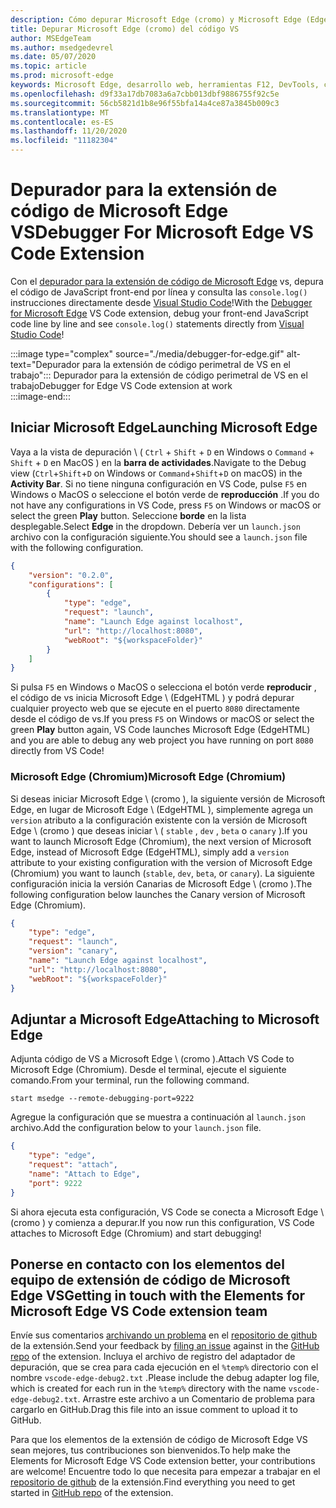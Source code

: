 ```yaml
---
description: Cómo depurar Microsoft Edge (cromo) y Microsoft Edge (EdgeHTML) desde el código de VS
title: Depurar Microsoft Edge (cromo) del código VS
author: MSEdgeTeam
ms.author: msedgedevrel
ms.date: 05/07/2020
ms.topic: article
ms.prod: microsoft-edge
keywords: Microsoft Edge, desarrollo web, herramientas F12, DevTools, código de vs, código de Visual Studio, depurador
ms.openlocfilehash: d9f33a17db7083a6a7cbb013dbf9886755f92c5e
ms.sourcegitcommit: 56cb5821d1b8e96f55bfa14a4ce87a3845b009c3
ms.translationtype: MT
ms.contentlocale: es-ES
ms.lasthandoff: 11/20/2020
ms.locfileid: "11182304"
---
```

# <span data-ttu-id="e6559-104">Depurador para la extensión de código de Microsoft Edge VS</span><span class="sxs-lookup"><span data-stu-id="e6559-104">Debugger For Microsoft Edge VS Code Extension</span></span>  

<span data-ttu-id="e6559-105">Con el [depurador para la extensión de código de Microsoft Edge][VisualstudioMarketplaceDebuggerMicrosoftEdge] vs, depura el código de JavaScript front-end por línea y consulta las `console.log()` instrucciones directamente desde [Visual Studio Code][VisualstudioCode]!</span><span class="sxs-lookup"><span data-stu-id="e6559-105">With the [Debugger for Microsoft Edge][VisualstudioMarketplaceDebuggerMicrosoftEdge] VS Code extension, debug your front-end JavaScript code line by line and see `console.log()` statements directly from [Visual Studio Code][VisualstudioCode]!</span></span>  

:::image type="complex" source="./media/debugger-for-edge.gif" alt-text="Depurador para la extensión de código perimetral de VS en el trabajo":::
   <span data-ttu-id="e6559-107">Depurador para la extensión de código perimetral de VS en el trabajo</span><span class="sxs-lookup"><span data-stu-id="e6559-107">Debugger for Edge VS Code extension at work</span></span>  
:::image-end:::

<!--![Debugger for Edge VS Code extension at work][ImageGifDebuggerEdge]  -->  

## <span data-ttu-id="e6559-108">Iniciar Microsoft Edge</span><span class="sxs-lookup"><span data-stu-id="e6559-108">Launching Microsoft Edge</span></span>  

<span data-ttu-id="e6559-109">Vaya a la vista de depuración \ ( `Ctrl` + `Shift` + `D` en Windows o `Command` + `Shift` + `D` en MacOS \) en la **barra de actividades**.</span><span class="sxs-lookup"><span data-stu-id="e6559-109">Navigate to the Debug view \(`Ctrl`+`Shift`+`D` on Windows or `Command`+`Shift`+`D` on macOS\) in the **Activity Bar**.</span></span>  <span data-ttu-id="e6559-110">Si no tiene ninguna configuración en VS Code, pulse `F5` en Windows o MacOS o seleccione el botón verde de **reproducción** .</span><span class="sxs-lookup"><span data-stu-id="e6559-110">If you do not have any configurations in VS Code, press `F5` on Windows or macOS or select the green **Play** button.</span></span>  <span data-ttu-id="e6559-111">Seleccione **borde** en la lista desplegable.</span><span class="sxs-lookup"><span data-stu-id="e6559-111">Select **Edge** in the dropdown.</span></span>  <span data-ttu-id="e6559-112">Debería ver un `launch.json` archivo con la configuración siguiente.</span><span class="sxs-lookup"><span data-stu-id="e6559-112">You should see a `launch.json` file with the following configuration.</span></span>  

```json
{
    "version": "0.2.0",
    "configurations": [
        {
            "type": "edge",
            "request": "launch",
            "name": "Launch Edge against localhost",
            "url": "http://localhost:8080",
            "webRoot": "${workspaceFolder}"
        }
    ]
}
```  

<span data-ttu-id="e6559-113">Si pulsa `F5` en Windows o MacOS o selecciona el botón verde **reproducir** , el código de vs inicia Microsoft Edge \ (EdgeHTML \) y podrá depurar cualquier proyecto web que se ejecute en el puerto `8080` directamente desde el código de vs.</span><span class="sxs-lookup"><span data-stu-id="e6559-113">If you press `F5` on Windows or macOS or select the green **Play** button again, VS Code launches Microsoft Edge \(EdgeHTML\) and you are able to debug any web project you have running on port `8080` directly from VS Code!</span></span>  

### <span data-ttu-id="e6559-114">Microsoft Edge (Chromium)</span><span class="sxs-lookup"><span data-stu-id="e6559-114">Microsoft Edge (Chromium)</span></span>  

<span data-ttu-id="e6559-115">Si deseas iniciar Microsoft Edge \ (cromo \), la siguiente versión de Microsoft Edge, en lugar de Microsoft Edge \ (EdgeHTML \), simplemente agrega un `version` atributo a la configuración existente con la versión de Microsoft Edge \ (cromo \) que deseas iniciar \ ( `stable` , `dev` , `beta` o `canary` \).</span><span class="sxs-lookup"><span data-stu-id="e6559-115">If you want to launch Microsoft Edge \(Chromium\), the next version of Microsoft Edge, instead of Microsoft Edge \(EdgeHTML\), simply add a `version` attribute to your existing configuration with the version of Microsoft Edge \(Chromium\) you want to launch \(`stable`, `dev`, `beta`, or `canary`\).</span></span> <span data-ttu-id="e6559-116">La siguiente configuración inicia la versión Canarias de Microsoft Edge \ (cromo \).</span><span class="sxs-lookup"><span data-stu-id="e6559-116">The following configuration below launches the Canary version of Microsoft Edge \(Chromium\).</span></span>  

```json
{
    "type": "edge",
    "request": "launch",
    "version": "canary",
    "name": "Launch Edge against localhost",
    "url": "http://localhost:8080",
    "webRoot": "${workspaceFolder}"
}
```  

## <span data-ttu-id="e6559-117">Adjuntar a Microsoft Edge</span><span class="sxs-lookup"><span data-stu-id="e6559-117">Attaching to Microsoft Edge</span></span>  

<span data-ttu-id="e6559-118">Adjunta código de VS a Microsoft Edge \ (cromo \).</span><span class="sxs-lookup"><span data-stu-id="e6559-118">Attach VS Code to Microsoft Edge \(Chromium\).</span></span>  <span data-ttu-id="e6559-119">Desde el terminal, ejecute el siguiente comando.</span><span class="sxs-lookup"><span data-stu-id="e6559-119">From your terminal, run the following command.</span></span>  

```console
start msedge --remote-debugging-port=9222
```  

<span data-ttu-id="e6559-120">Agregue la configuración que se muestra a continuación al `launch.json` archivo.</span><span class="sxs-lookup"><span data-stu-id="e6559-120">Add the configuration below to your `launch.json` file.</span></span>   

```json
{
    "type": "edge",
    "request": "attach",
    "name": "Attach to Edge",
    "port": 9222
}
```  

<span data-ttu-id="e6559-121">Si ahora ejecuta esta configuración, VS Code se conecta a Microsoft Edge \ (cromo \) y comienza a depurar.</span><span class="sxs-lookup"><span data-stu-id="e6559-121">If you now run this configuration, VS Code attaches to Microsoft Edge \(Chromium\) and start debugging!</span></span>  

## <span data-ttu-id="e6559-122">Ponerse en contacto con los elementos del equipo de extensión de código de Microsoft Edge VS</span><span class="sxs-lookup"><span data-stu-id="e6559-122">Getting in touch with the Elements for Microsoft Edge VS Code extension team</span></span>    

<span data-ttu-id="e6559-123">Envíe sus comentarios [archivando un problema][GithubMicrosoftVscodeEdgeDebug2NewIssue] en el [repositorio de github][GithubMicrosoftVscodeEdgeDebug2] de la extensión.</span><span class="sxs-lookup"><span data-stu-id="e6559-123">Send your feedback by [filing an issue][GithubMicrosoftVscodeEdgeDebug2NewIssue] against in the [GitHub repo][GithubMicrosoftVscodeEdgeDebug2] of the extension.</span></span>  <span data-ttu-id="e6559-124">Incluya el archivo de registro del adaptador de depuración, que se crea para cada ejecución en el `%temp%` directorio con el nombre `vscode-edge-debug2.txt` .</span><span class="sxs-lookup"><span data-stu-id="e6559-124">Please include the debug adapter log file, which is created for each run in the `%temp%` directory with the name `vscode-edge-debug2.txt`.</span></span>  <span data-ttu-id="e6559-125">Arrastre este archivo a un Comentario de problema para cargarlo en GitHub.</span><span class="sxs-lookup"><span data-stu-id="e6559-125">Drag this file into an issue comment to upload it to GitHub.</span></span>  

<span data-ttu-id="e6559-126">Para que los elementos de la extensión de código de Microsoft Edge VS sean mejores, tus contribuciones son bienvenidos.</span><span class="sxs-lookup"><span data-stu-id="e6559-126">To help make the Elements for Microsoft Edge VS Code extension better, your contributions are welcome!</span></span>  <span data-ttu-id="e6559-127">Encuentre todo lo que necesita para empezar a trabajar en el [repositorio de github][GithubMicrosoftVscodeEdgeDebug2] de la extensión.</span><span class="sxs-lookup"><span data-stu-id="e6559-127">Find everything you need to get started in [GitHub repo][GithubMicrosoftVscodeEdgeDebug2] of the extension.</span></span>  


<!-- image links -->  

<!--[ImageGifDebuggerEdge]: ./media/debugger-for-edge.gif "Debugger for Edge VS Code extension in action"  -->  
[ImagePngDebuggerEdge]:./Media/debugger-for-edge.png "Debugger for Edge VS extension de código en acción"  

<!--links -->  

[VisualstudioCode]: https://code.visualstudio.com "Código de Visual Studio"  
[VisualStudioCodeDocs]: https://code.visualstudio.com/Docs "Documentación | Código de Visual Studio"   

[GithubMicrosoftVscodeEdgeDebug2]: https://github.com/Microsoft/vscode-edge-debug2 "Microsoft/vscode-Edge-debug2 | GitHub"  
[GithubMicrosoftVscodeEdgeDebug2NewIssue]: https://github.com/Microsoft/vscode-edge-debug2/issues/new "Nuevo problema-Microsoft/vscode-Edge-debug2 | GitHub"  

[VisualstudioMarketplaceDebuggerMicrosoftEdge]: https://marketplace.visualstudio.com/items?itemName=msjsdiag.debugger-for-edge "Depurador para Microsoft Edge | Marketplace de Visual Studio"  
